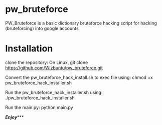 # pw_bruteforce
PW_Bruteforce is a basic dictionary bruteforce hacking script for hacking (bruteforcing) into google accounts

# Installation
clone the repository: On Linux, git clone  https://github.com/Wizbuntu/pw_bruteforce.git

Convert the pw_bruteforce_hack_install.sh to exec file using: chmod +x pw_bruteforce_hack_installer.sh 

Run the pw_bruteforce_hack_installer.sh using: ./pw_bruteforce_hack_installer.sh

Run the main.py: python main.py

*******Enjoy**********
 
